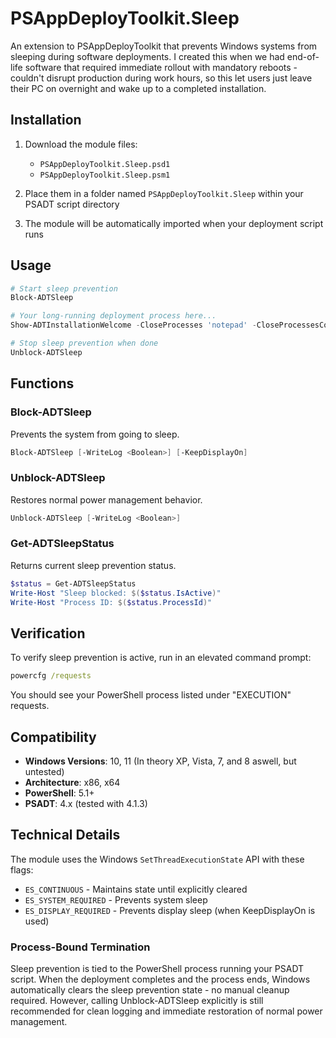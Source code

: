 
# PSAppDeployToolkit.Sleep

An extension to PSAppDeployToolkit that prevents Windows systems from sleeping during software deployments. I created this when we had end-of-life software that required immediate rollout with mandatory reboots - couldn't disrupt production during work hours, so this let users just leave their PC on overnight and wake up to a completed installation.

## Installation

1. Download the module files:
   - `PSAppDeployToolkit.Sleep.psd1`
   - `PSAppDeployToolkit.Sleep.psm1`

2. Place them in a folder named `PSAppDeployToolkit.Sleep` within your PSADT script directory

3. The module will be automatically imported when your deployment script runs

## Usage

```powershell
# Start sleep prevention
Block-ADTSleep

# Your long-running deployment process here...
Show-ADTInstallationWelcome -CloseProcesses 'notepad' -CloseProcessesCountdown 18000  # 5 hours

# Stop sleep prevention when done
Unblock-ADTSleep
```

## Functions

### Block-ADTSleep
Prevents the system from going to sleep.

```powershell
Block-ADTSleep [-WriteLog <Boolean>] [-KeepDisplayOn]
```

### Unblock-ADTSleep
Restores normal power management behavior.

```powershell
Unblock-ADTSleep [-WriteLog <Boolean>]
```

### Get-ADTSleepStatus
Returns current sleep prevention status.

```powershell
$status = Get-ADTSleepStatus
Write-Host "Sleep blocked: $($status.IsActive)"
Write-Host "Process ID: $($status.ProcessId)"
```

## Verification

To verify sleep prevention is active, run in an elevated command prompt:

```cmd
powercfg /requests
```

You should see your PowerShell process listed under "EXECUTION" requests.

## Compatibility

- **Windows Versions**:  10, 11 (In theory XP, Vista, 7, and 8 aswell, but untested)
- **Architecture**: x86, x64
- **PowerShell**: 5.1+
- **PSADT**: 4.x (tested with 4.1.3)

## Technical Details

The module uses the Windows `SetThreadExecutionState` API with these flags:
- `ES_CONTINUOUS` - Maintains state until explicitly cleared
- `ES_SYSTEM_REQUIRED` - Prevents system sleep
- `ES_DISPLAY_REQUIRED` - Prevents display sleep (when KeepDisplayOn is used)

 ### Process-Bound Termination
  Sleep prevention is tied to the PowerShell process running your PSADT script. When the deployment completes and the process ends, Windows automatically clears the sleep prevention state - no manual cleanup required. However, calling Unblock-ADTSleep explicitly is still recommended for clean logging and immediate restoration of normal power management.
